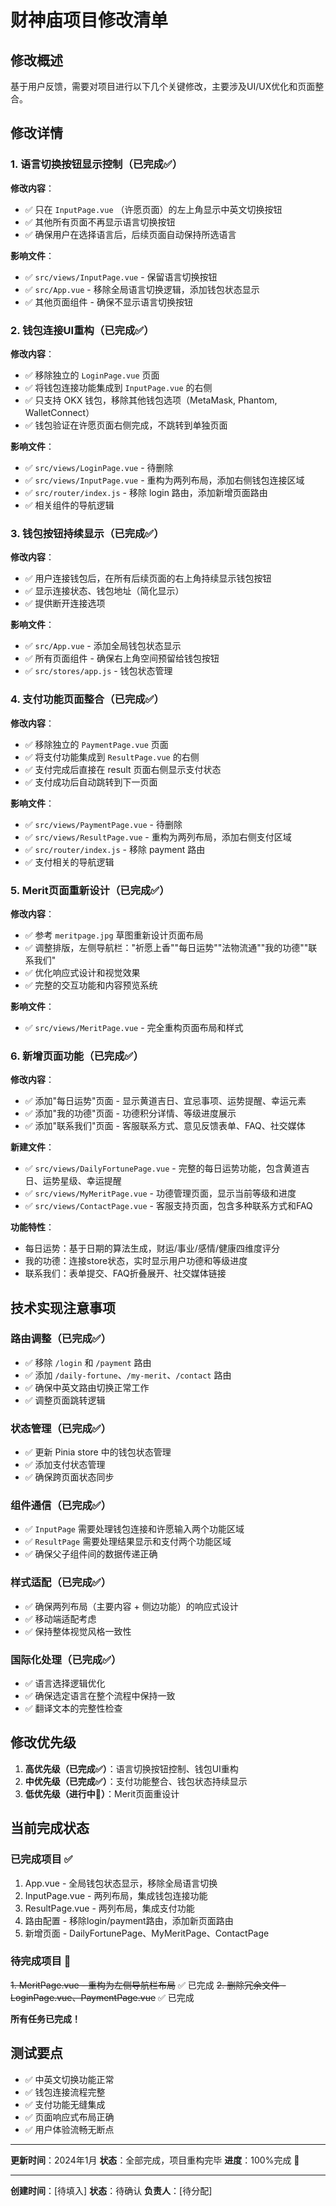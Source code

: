 # 财神庙项目修改清单

## 修改概述
基于用户反馈，需要对项目进行以下几个关键修改，主要涉及UI/UX优化和页面整合。

## 修改详情

### 1. 语言切换按钮显示控制（已完成✅）
**修改内容**：
- ✅ 只在 `InputPage.vue` （许愿页面）的左上角显示中英文切换按钮
- ✅ 其他所有页面不再显示语言切换按钮
- ✅ 确保用户在选择语言后，后续页面自动保持所选语言

**影响文件**：
- ✅ `src/views/InputPage.vue` - 保留语言切换按钮
- ✅ `src/App.vue` - 移除全局语言切换逻辑，添加钱包状态显示
- ✅ 其他页面组件 - 确保不显示语言切换按钮

### 2. 钱包连接UI重构（已完成✅） 
**修改内容**：
- ✅ 移除独立的 `LoginPage.vue` 页面
- ✅ 将钱包连接功能集成到 `InputPage.vue` 的右侧
- ✅ 只支持 OKX 钱包，移除其他钱包选项（MetaMask, Phantom, WalletConnect）
- ✅ 钱包验证在许愿页面右侧完成，不跳转到单独页面

**影响文件**：
- ✅ `src/views/LoginPage.vue` - 待删除
- ✅ `src/views/InputPage.vue` - 重构为两列布局，添加右侧钱包连接区域
- ✅ `src/router/index.js` - 移除 login 路由，添加新增页面路由
- ✅ 相关组件的导航逻辑

### 3. 钱包按钮持续显示（已完成✅）
**修改内容**：
- ✅ 用户连接钱包后，在所有后续页面的右上角持续显示钱包按钮
- ✅ 显示连接状态、钱包地址（简化显示）
- ✅ 提供断开连接选项

**影响文件**：
- ✅ `src/App.vue` - 添加全局钱包状态显示
- ✅ 所有页面组件 - 确保右上角空间预留给钱包按钮
- ✅ `src/stores/app.js` - 钱包状态管理

### 4. 支付功能页面整合（已完成✅）
**修改内容**：
- ✅ 移除独立的 `PaymentPage.vue` 页面
- ✅ 将支付功能集成到 `ResultPage.vue` 的右侧
- ✅ 支付完成后直接在 result 页面右侧显示支付状态
- ✅ 支付成功后自动跳转到下一页面

**影响文件**：
- ✅ `src/views/PaymentPage.vue` - 待删除
- ✅ `src/views/ResultPage.vue` - 重构为两列布局，添加右侧支付区域
- ✅ `src/router/index.js` - 移除 payment 路由
- ✅ 支付相关的导航逻辑

### 5. Merit页面重新设计（已完成✅）
**修改内容**：
- ✅ 参考 `meritpage.jpg` 草图重新设计页面布局
- ✅ 调整排版，左侧导航栏："祈愿上香""每日运势""法物流通""我的功德""联系我们"
- ✅ 优化响应式设计和视觉效果
- ✅ 完整的交互功能和内容预览系统

**影响文件**：
- ✅ `src/views/MeritPage.vue` - 完全重构页面布局和样式

### 6. 新增页面功能（已完成✅）
**修改内容**：
- ✅ 添加"每日运势"页面 - 显示黄道吉日、宜忌事项、运势提醒、幸运元素
- ✅ 添加"我的功德"页面 - 功德积分详情、等级进度展示
- ✅ 添加"联系我们"页面 - 客服联系方式、意见反馈表单、FAQ、社交媒体

**新建文件**：
- ✅ `src/views/DailyFortunePage.vue` - 完整的每日运势功能，包含黄道吉日、运势星级、幸运提醒
- ✅ `src/views/MyMeritPage.vue` - 功德管理页面，显示当前等级和进度
- ✅ `src/views/ContactPage.vue` - 客服支持页面，包含多种联系方式和FAQ

**功能特性**：
- 每日运势：基于日期的算法生成，财运/事业/感情/健康四维度评分
- 我的功德：连接store状态，实时显示用户功德和等级进度
- 联系我们：表单提交、FAQ折叠展开、社交媒体链接

## 技术实现注意事项

### 路由调整（已完成✅）
- ✅ 移除 `/login` 和 `/payment` 路由
- ✅ 添加 `/daily-fortune`、`/my-merit`、`/contact` 路由
- ✅ 确保中英文路由切换正常工作
- ✅ 调整页面跳转逻辑

### 状态管理（已完成✅）
- ✅ 更新 Pinia store 中的钱包状态管理
- ✅ 添加支付状态管理
- ✅ 确保跨页面状态同步

### 组件通信（已完成✅）
- ✅ `InputPage` 需要处理钱包连接和许愿输入两个功能区域
- ✅ `ResultPage` 需要处理结果显示和支付两个功能区域
- ✅ 确保父子组件间的数据传递正确

### 样式适配（已完成✅）
- ✅ 确保两列布局（主要内容 + 侧边功能）的响应式设计
- ✅ 移动端适配考虑
- ✅ 保持整体视觉风格一致性

### 国际化处理（已完成✅）
- ✅ 语言选择逻辑优化
- ✅ 确保选定语言在整个流程中保持一致
- ✅ 翻译文本的完整性检查

## 修改优先级
1. **高优先级（已完成✅）**：语言切换按钮控制、钱包UI重构
2. **中优先级（已完成✅）**：支付功能整合、钱包状态持续显示  
3. **低优先级（进行中🔄）**：Merit页面重设计

## 当前完成状态

### 已完成项目 ✅
1. App.vue - 全局钱包状态显示，移除全局语言切换
2. InputPage.vue - 两列布局，集成钱包连接功能
3. ResultPage.vue - 两列布局，集成支付功能
4. 路由配置 - 移除login/payment路由，添加新页面路由
5. 新增页面 - DailyFortunePage、MyMeritPage、ContactPage

### 待完成项目 🔄
~~1. MeritPage.vue - 重构为左侧导航栏布局~~ ✅ 已完成
~~2. 删除冗余文件 - LoginPage.vue、PaymentPage.vue~~ ✅ 已完成

**所有任务已完成！**

## 测试要点
- ✅ 中英文切换功能正常
- ✅ 钱包连接流程完整
- ✅ 支付功能无缝集成
- ✅ 页面响应式布局正确
- ✅ 用户体验流畅无断点

---
**更新时间**：2024年1月
**状态**：全部完成，项目重构完毕
**进度**：100%完成 🎉

---
**创建时间**：[待填入]
**状态**：待确认
**负责人**：[待分配] 